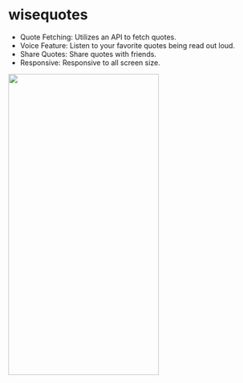# wisequotes

-  Quote Fetching: Utilizes an API to fetch quotes.
-  Voice Feature: Listen to your favorite quotes being read out loud.
-  Share Quotes: Share quotes with friends.
-  Responsive: Responsive to all screen size.
  

<img src="https://github.com/pryme-empire10/wisequotes/assets/65182511/7aca9d6b-029b-47d3-8d1b-7c3c69871ea6" width="300" height="600">


